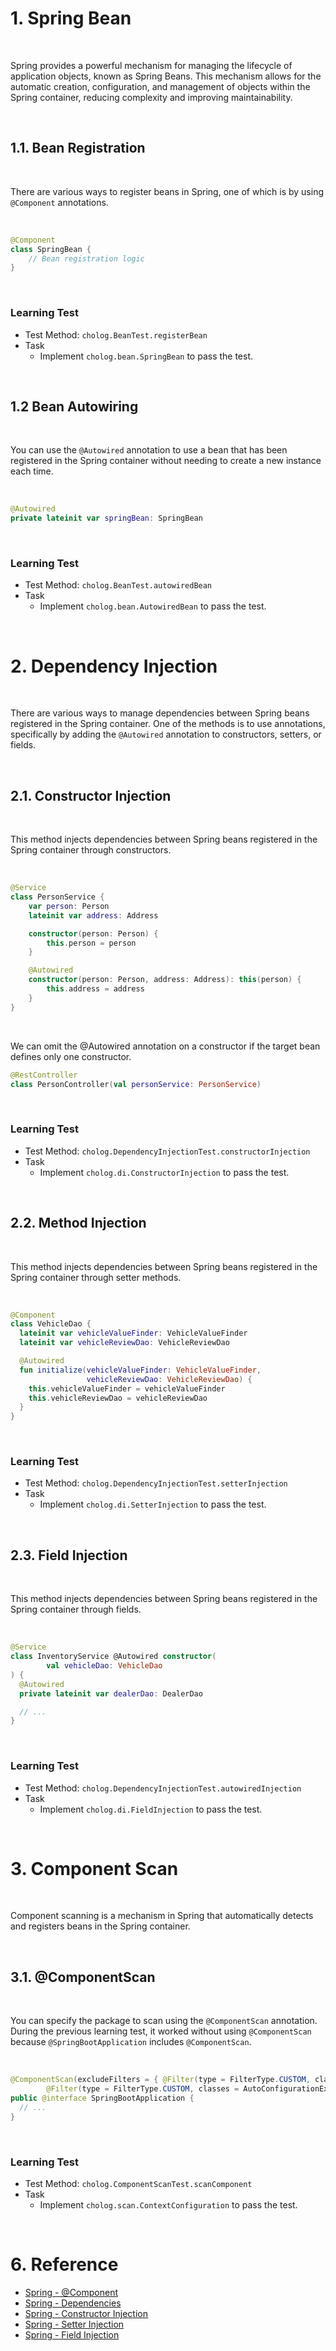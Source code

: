 # 1. Spring Bean

<br>

Spring provides a powerful mechanism for managing the lifecycle of application objects, known as Spring Beans.
This mechanism allows for the automatic creation, configuration, and management of objects within the Spring container, reducing complexity and improving maintainability.


<br>

## 1.1. Bean Registration

<br>

There are various ways to register beans in Spring, one of which is by using `@Component` annotations.

<br>

```kotlin
@Component
class SpringBean {
    // Bean registration logic
}
```

<br>

### Learning Test
- Test Method: `cholog.BeanTest.registerBean`
- Task
  - Implement `cholog.bean.SpringBean` to pass the test.

<br>

## 1.2 Bean Autowiring

<br>

You can use the `@Autowired` annotation to use a bean that has been registered in the Spring container without needing to create a new instance each time.

<br>

```kotlin
@Autowired
private lateinit var springBean: SpringBean
```

<br>

### Learning Test
- Test Method: `cholog.BeanTest.autowiredBean`
- Task
  - Implement `cholog.bean.AutowiredBean` to pass the test.

<br>

# 2. Dependency Injection

<br>

There are various ways to manage dependencies between Spring beans registered in the Spring container.
One of the methods is to use annotations, specifically by adding the `@Autowired` annotation to constructors, setters, or fields.

<br>

## 2.1. Constructor Injection

<br>

This method injects dependencies between Spring beans registered in the Spring container through constructors.

<br>

```kotlin
@Service
class PersonService {
    var person: Person
    lateinit var address: Address

    constructor(person: Person) {
        this.person = person
    }

    @Autowired
    constructor(person: Person, address: Address): this(person) {
        this.address = address
    }
}
```

<br>

We can omit the @Autowired annotation on a constructor if the target bean defines only one constructor.

```kotlin
@RestController
class PersonController(val personService: PersonService)
```

<br>

### Learning Test
- Test Method: `cholog.DependencyInjectionTest.constructorInjection`
- Task
  - Implement `cholog.di.ConstructorInjection` to pass the test.

<br>

## 2.2. Method Injection

<br>

This method injects dependencies between Spring beans registered in the Spring container through setter methods.

<br>

```kotlin
@Component
class VehicleDao {
  lateinit var vehicleValueFinder: VehicleValueFinder
  lateinit var vehicleReviewDao: VehicleReviewDao

  @Autowired
  fun initialize(vehicleValueFinder: VehicleValueFinder,
                 vehicleReviewDao: VehicleReviewDao) {
    this.vehicleValueFinder = vehicleValueFinder
    this.vehicleReviewDao = vehicleReviewDao
  }
}
```

<br>

### Learning Test
- Test Method: `cholog.DependencyInjectionTest.setterInjection`
- Task
  - Implement `cholog.di.SetterInjection` to pass the test.

<br>

## 2.3. Field Injection

<br>

This method injects dependencies between Spring beans registered in the Spring container through fields.

<br>

```kotlin
@Service
class InventoryService @Autowired constructor(
        val vehicleDao: VehicleDao
) {
  @Autowired
  private lateinit var dealerDao: DealerDao

  // ...
}
```

<br>

### Learning Test
- Test Method: `cholog.DependencyInjectionTest.autowiredInjection`
- Task
  - Implement `cholog.di.FieldInjection` to pass the test.

<br>

# 3. Component Scan

<br>

Component scanning is a mechanism in Spring that automatically detects and registers beans in the Spring container.

<br>

## 3.1. @ComponentScan

<br>

You can specify the package to scan using the `@ComponentScan` annotation.
During the previous learning test, it worked without using `@ComponentScan` because `@SpringBootApplication` includes `@ComponentScan`.

<br>

```java
@ComponentScan(excludeFilters = { @Filter(type = FilterType.CUSTOM, classes = TypeExcludeFilter.class),
        @Filter(type = FilterType.CUSTOM, classes = AutoConfigurationExcludeFilter.class) })
public @interface SpringBootApplication {
  // ...
}
```

<br>

### Learning Test
- Test Method: `cholog.ComponentScanTest.scanComponent`
- Task
  - Implement `cholog.scan.ContextConfiguration` to pass the test.

<br>

# 6. Reference
- [Spring - @Component](https://docs.spring.io/spring-framework/docs/current/reference/html/core.html#beans-stereotype-annotations)
- [Spring - Dependencies](https://docs.spring.io/spring-framework/docs/current/reference/html/core.html#beans-dependencies)
- [Spring - Constructor Injection](https://docs.spring.io/spring-framework/docs/current/reference/html/core.html#beans-constructor-injection)
- [Spring - Setter Injection](https://docs.spring.io/spring-framework/docs/current/reference/html/core.html#beans-setter-injection)
- [Spring - Field Injection](https://docs.spring.io/spring-framework/docs/current/reference/html/core.html#beans-autowired-annotation)
